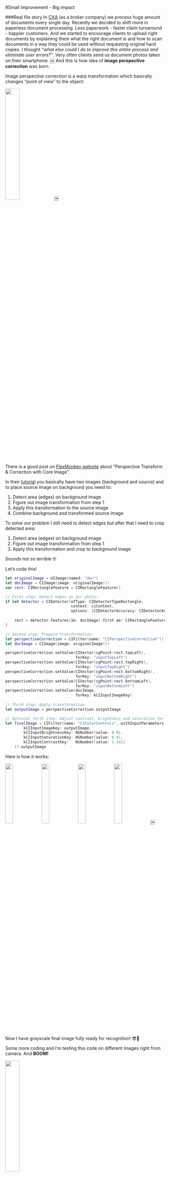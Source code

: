 
#Small improvement - Big impact

###Real file story
In [CXA](http://www.cxagroup.com) (as a broker company) we process huge amount of documents every single day. Recently we decided to shift more in paperless document processing. Less paperwork - faster claim turnaround - happier customers. And we started to encourage clients to upload right documents by explaining them what the right document is and how to scan documents in a way they could be used without requesting original hard copies. I thought _“what else could I do to improve this entire process and eliminate user errors?”_. Very often clients send us document photos taken on their smartphone. 
￼
 And this is how idea of __image perspective correction__ was born. 

Image perspective correction is a warp transformation which basically changes “point of view” to the object:

<img src="https://raw.githubusercontent.com/kronik/smartcrop/master/Images/claims-incorrect.png" width="30%"/>
￼

There is a good post on [FlexMonkey website](https://realm.io/news/tryswift-gladman-simon-advanced-core-image/) about “Perspective Transform & Correction with Core Image”. 

In their [tutorial](https://realm.io/news/tryswift-gladman-simon-advanced-core-image/) you basically have two images (background and source) and to place source image on background you need to:

1. Detect area (edges) on background image 
2. Figure out image transformation from step 1
3. Apply this transformation to the source image
4. Combine background and transformed source image 

To solve our problem I still need to detect edges but after that I need to crop detected area:

1. Detect area (edges) on background image 
2. Figure out image transformation from step 1
3. Apply this transformation and crop to background image

Sounds not so terrible 🤓

Let’s code this! 

```swift
let originalImage = UIImage(named: "doc")
let docImage = CIImage(image: originalImage!)!
var rect: CIRectangleFeature = CIRectangleFeature()

// First step: Detect edges on our photo: 
if let detector = CIDetector(ofType: CIDetectorTypeRectangle,
							 context: ciContext,
							 options: [CIDetectorAccuracy: CIDetectorAccuracyHigh]) {
	
	rect = detector.features(in: docImage).first as! CIRectangleFeature
}

// Second step: Prepare transformation:
let perspectiveCorrection = CIFilter(name: "CIPerspectiveCorrection")!
let docImage = CIImage(image: originalImage!)!

perspectiveCorrection.setValue(CIVector(cgPoint:rect.topLeft),
							   forKey: "inputTopLeft")
perspectiveCorrection.setValue(CIVector(cgPoint:rect.topRight),
							   forKey: "inputTopRight")
perspectiveCorrection.setValue(CIVector(cgPoint:rect.bottomRight),
							   forKey: "inputBottomRight")
perspectiveCorrection.setValue(CIVector(cgPoint:rect.bottomLeft),
							   forKey: "inputBottomLeft")
perspectiveCorrection.setValue(docImage,
							   forKey: kCIInputImageKey)
        
// Third step: Apply transformation
let outputImage = perspectiveCorrection.outputImage

// Optional forth step: Adjust contrast, brightness and saturation for better image recognition:
let finalImage = CIFilter(name: "CIColorControls", withInputParameters: [
		kCIInputImageKey: outputImage,
		kCIInputBrightnessKey: NSNumber(value: 0.0),
		kCIInputSaturationKey: NSNumber(value: 0.0),
		kCIInputContrastKey:   NSNumber(value: 1.14)]
	)?.outputImage
```
Here is how it works:

<img src="https://raw.githubusercontent.com/kronik/smartcrop/master/Images/CI-step1.png" width="22%"/> <img src="https://raw.githubusercontent.com/kronik/smartcrop/master/Images/CI-step2.png" width="22%"/> <img src="https://raw.githubusercontent.com/kronik/smartcrop/master/Images/CI-step3.png" width="22%"/> <img src="https://raw.githubusercontent.com/kronik/smartcrop/master/Images/CI-step4.png" width="22%"/>
￼
Now I have grayscale final image fully ready for recognition! 😎🙌 

Some more coding and I’m testing this code on different images right from camera. And __BOOM!__

<img src="https://raw.githubusercontent.com/kronik/smartcrop/master/Images/Error.png" width="30%"/>

 I see that edge detection doesn’t work really well on real life sample photos 😱🤔 

Ok... some googling shows that quite popular image processing library - [OpenCV](http://opencv.org) might produce much better results. [Robin posted](https://medium.com/ios-os-x-development/the-fd4fcb249358#.ghmlq9ts3)  very descriptive article on how to run this cross-platform library on iOS. The main problem is that [OpenCV](http://opencv.org)  is implemented on C/C++ and Swift can’t directly work with C++ code. So it requires to implement wrapper layer for OpenCV. There are already [bunch of samples](https://github.com/foundry/OpenCVSwiftStitch) on how to do this properly. Ok, let’s just implement our algorithm now on OpenCV. I’ve implemented interaction with OpenCV library mostly as a UIImageView and UIImage categories:

```Objective-C
#import <UIKit/UIKit.h>

typedef struct CropRect {
    CGPoint topLeft;
    CGPoint topRight;
    CGPoint bottomLeft;
    CGPoint bottomRight;
} CropRect;

@interface UIImageView (OpenCV)

- (CropRect)detectEdges;
- (UIImage *)crop: (CropRect)cropRect andApplyBW:(BOOL)applyBW;
- (void)showCrop: (CropRect)cropRect;

@end

@interface UIImage (OpenCV)

//cv::Mat to UIImage
+ (UIImage *)imageWithCVMat:(const cv::Mat&)cvMat;
- (id)initWithCVMat:(const cv::Mat&)cvMat;

 //UIImage to cv::Mat
- (cv::Mat)CVMat;
- (cv::Mat)CVMat3;  // no alpha channel
- (cv::Mat)CVGrayscaleMat;

@end
```

Full source code is available on [github](https://github.com/kronik/smartcrop.git)

Here is how last implementation works with OpenCV:

<img src="https://raw.githubusercontent.com/kronik/smartcrop/master/Images/OpenCV-step1.png" width="22%"/> <img src="https://raw.githubusercontent.com/kronik/smartcrop/master/Images/OpenCV-step2.png" width="22%"/> <img src="https://raw.githubusercontent.com/kronik/smartcrop/master/Images/OpenCV-step3.png" width="22%"/> <img src="https://raw.githubusercontent.com/kronik/smartcrop/master/Images/OpenCV-step4.png" width="22%"/>

Surprisingly now even in some edge-cases document detection works really well! 🎉

###Conclusion:
Very often first implementation doesn’t show great results. Like in my case modern CoreImage filters seem very easy to pickup and make it work in just matter of minutes but came up with some disappointing results. In same time old image processing library does the thing. And couple of hours of wiring this C++ library with Swift application definitely worth it. 

_Try again and again, be curious, be insistent!_

What we’ve got? Now CXA application has extremely reliable way of taking well-prepared document photos which are:

1. easy to read
2. ready for further data processing (like OCR)
3. lighter, so app consumes less internet traffic  

__And finally__: better documents quality causes shorter claims turnaround - more happier customers!